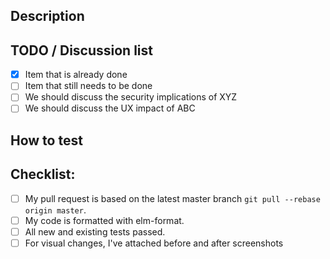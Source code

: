 ## Description
<!--- Describe the changes in a way that would make sense to someone looking
at the note a year from now, describe the big picture and reason -->

## TODO / Discussion list
<!-- it's often easier to discuss a change before it's totally done.
A pull request is a great spot to have a discussion about an idea.
List the things that are remaining before this PR is ready for final review.
Point out anything that you are specifically looking for feedback on.
-->
- [x] Item that is already done
- [ ] Item that still needs to be done
- [ ] We should discuss the security implications of XYZ
- [ ] We should discuss the UX impact of ABC

## How to test
<!--- Explain how someone can see your changes in action.
What used to happen?
What happens now?
-->

## Checklist:
<!--- Go over all the following points, and put an `x` in all the boxes that
apply. -->
<!--- If you're unsure about any of these, don't hesitate to ask. We're here to
help! -->
- [ ] My pull request is based on the latest master branch
  `git pull --rebase origin master`.
- [ ] My code is formatted with elm-format.
- [ ] All new and existing tests passed.
- [ ] For visual changes, I've attached before and after screenshots
